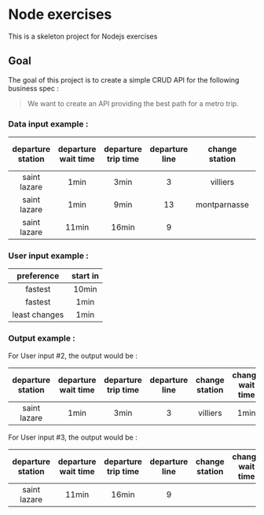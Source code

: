 # Node exercises

This is a skeleton project for Nodejs exercises

## Goal

The goal of this project is to create a simple CRUD API for the following business spec :

> We want to create an API providing the best path for a metro trip.

### Data input example :

| departure station | departure wait time | departure trip time | departure line | change station | change wait time | change trip time | change line | arrival station |
|:-----------------:|:-------------------:|:-------------------:|:--------------:|:--------------:|:----------------:|:----------------:|:-----------:|:---------------:|
|   saint lazare    |        1min         |        3min         |       3        |    villiers    |       1min       |      10min       |      2      |     nation      |
|   saint lazare    |        1min         |        9min         |       13       |  montparnasse  |       4min       |      12min       |      6      |     nation      |
|   saint lazare    |        11min        |        16min        |       9        |                |                  |                  |             |     nation      |

### User input example :

|  preference   | start in |
|:-------------:|:--------:|
|    fastest    |  10min   |
|    fastest    |   1min   |
| least changes |   1min   |

### Output example :

For User input #2, the output would be :

| departure station | departure wait time | departure trip time | departure line | change station | change wait time | change trip time | change line | arrival station |
|:-----------------:|:-------------------:|:-------------------:|:--------------:|:--------------:|:----------------:|:----------------:|:-----------:|:---------------:|
|   saint lazare    |        1min         |        3min         |       3        |    villiers    |       1min       |      10min       |      2      |     nation      |

For User input #3, the output would be :

| departure station | departure wait time | departure trip time | departure line | change station | change wait time | change trip time | change line | arrival station |
|:-----------------:|:-------------------:|:-------------------:|:--------------:|:--------------:|:----------------:|:----------------:|:-----------:|:---------------:|
|   saint lazare    |        11min        |        16min        |       9        |                |                  |                  |             |     nation      |
